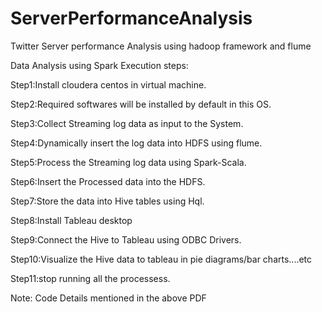 # ServerPerformanceAnalysis
Twitter Server performance Analysis using hadoop framework and flume 

Data Analysis using Spark Execution steps:

Step1:Install cloudera centos in virtual machine.

Step2:Required softwares will be installed by default in this OS.

Step3:Collect Streaming log data as input to the System.

Step4:Dynamically insert the log data into HDFS using flume.

Step5:Process the Streaming log data using Spark-Scala.

Step6:Insert the Processed data into the HDFS.

Step7:Store the data into Hive tables using Hql.

Step8:Install Tableau desktop

Step9:Connect the Hive to Tableau using ODBC Drivers.

Step10:Visualize the Hive data to tableau in pie diagrams/bar charts....etc

Step11:stop running all the processess.

Note: Code Details mentioned in the above PDF
